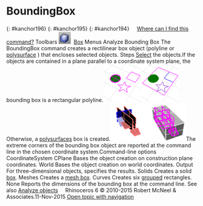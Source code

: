 ---
---


# BoundingBox
{: #kanchor196}
{: #kanchor195}
{: #kanchor194}
 [![images/transparent.gif](images/transparent.gif)Where can I find this command?](javascript:void(0);) Toolbars
![images/boundingbox.png](images/boundingbox.png) [Box](box-toolbar.html) 
Menus
Analyze
Bounding Box
The BoundingBox command creates a rectilinear box object (polyline or [polysurface](polysurface.html) ) that encloses selected objects.
Steps
 [Select](select-objects.html) the objects.If the objects are contained in a plane parallel to a coordinate system plane, the bounding box is a rectangular polyline.![images/boundingbox-003.png](images/boundingbox-003.png)![images/boundingbox-004.png](images/boundingbox-004.png)Otherwise, a [polysurfaces](polysurface.html) box is created.![images/boundingbox-001.png](images/boundingbox-001.png)![images/boundingbox-002.png](images/boundingbox-002.png)The extreme corners of the bounding box object are reported at the command line in the chosen coordinate system.Command-line options
CoordinateSystem
CPlane
Bases the object creation on construction plane coordinates.
World
Bases the object creation on world coordinates.
Output
For three-dimensional objects, specifies the results.
Solids
Creates a solid [box](box.html).
Meshes
Creates a [mesh box](meshbox.html).
Curves
Creates six [grouped](group.html) rectangles.
None
Reports the dimensions of the bounding box at the command line.
See also
 [Analyze objects](sak-analysis.html) 
&#160;
&#160;
Rhinoceros 6 © 2010-2015 Robert McNeel &amp; Associates.11-Nov-2015
 [Open topic with navigation](boundingbox.html) 

